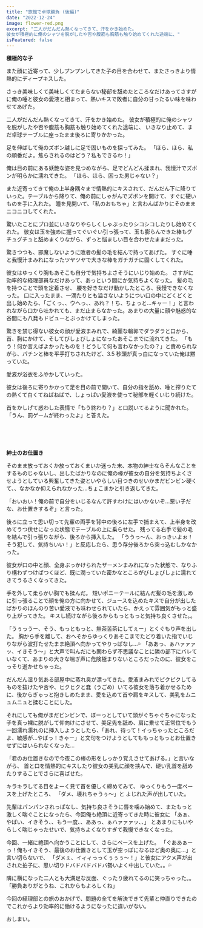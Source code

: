 ```yaml
---
title: "旅館で卓球勝負 (後編)"
date: "2022-12-24"
image: flower-red.png
excerpt: "二人がだんだん熱くなってきて、汗をかき始めた。
彼女が積極的に俺のシャツを脱がしたや否や腹筋も胸筋も触り始めてくれた途端に、"
isFeatured: false
---
```


**積極的な子**

また顔に近寄って、少しプンプンしてきた子の目を合わせて、またさっきより情熱的にディープキスした。

さっき美味しくて美味しくてたまらない秘部を舐めたところなだけあってさすがに俺の唾と彼女の愛液と相まって、熱いキスで敗者に自分の甘ったるい味を味わせてあげた。

二人がだんだん熱くなってきて、汗をかき始めた。
彼女が積極的に俺のシャツを脱がしたや否や腹筋も胸筋も触り始めてくれた途端に、
いきなり止めて、まだ卓球テーブルに座ったまま後ろに寄りかかった。

足を伸ばして俺のズボン越しに足で固いものを探ってみた。
「ほら、ほら、私の順番だよ。焦らされるのはどう？私もできるわ！」

俺は目の前にある妖艶な姿を見つめながら、足でどんどん揉まれ、我慢汁でズボンが明らかに濡れてきた。
「ほら、ほら、困った男じゃない？」

また近寄ってきて俺の上半身隅々まで情熱的にキスされて、だんだん下に降りていった。テーブルから降りて、俺の前にしゃがんでズボンを開けて、すぐに硬いものを手に入れた。
瞳を見開いて、「私のおもちゃ」と言わんばかりにそのままニコニコしてくれた。

驚いたことにプロ並にいきなりやらしくしゃぶったりシコシコしたりし始めてくれた。
彼女は玉を強めに握ってぐいぐい引っ張って、玉も膨らんできた棒もグチュグチュと舐めまくりながら、ずっと悩ましい目を合わせたままだった。

驚きつつも、邪魔しないように敗者の髪の毛を結んで持ってあげた。
すぐに唾と我慢汁まみれになったツヤツヤで大きな棒をガチガチに固くしてくれた。

彼女はゆっくり胸もあそこも自分で気持ちよさそうにいじり始めた。
さすがに効率的な経理部員なだけあって、あっという間にか気持ちよくなった。
髪の毛を持つことで頭を定着させ、
腰を好きなだけ動かしたところ、我慢できなくなった。
口に入ったまま、一滴たりとも溢さないようについ口の中にどくどくと出し始めたら、「ごくっ、、ウヘっ、、あれ？！ち、ちょっと…キャー！」と言われながら口から吐かれても、まだ止まらなかった。あまりの大量に顔や魅惑的な谷間にも八発もドピューとぶっかけてしまった。

驚きを禁じ得ない彼女の顔が愛液まみれで、綺麗な輪郭でダラダラと口から、首、胸にかけて、そしてびしょびしょになったあそこまでに流れてきた。
「もう！何か言えばよかったものを！どうして何も言わなかったの？」と責められながら、パチンと棒を平手打ちされたけど、3.5 秒頭が真っ白になっていた俺は黙っていた。

愛液が浴衣をふやかしていった。

彼女は後ろに寄りかかって足を目の前で開いて、自分の指を舐め、唾と搾りたての熱くて白くてねばねばで、しょっぱい愛液を使って秘部を軽くいじり続けた。

首をかしげて惑わした表情で「もう終わり？」と口説いてるように聞かれた。
「うん、罰ゲームが終わったよ」と答えた。
\
&nbsp;

\
&nbsp;

**紳士のお仕置き**

そのまま放っておくか放っておくまいか迷った末、本物の紳士ならそんなことをするものじゃないし、出したばかりなのに俺の棒が彼女の自分を気持ちよくさせようとしている興奮してきた姿といやらしい目つきのせいかまだビンビン硬くて、、なかなか抑えられなかった…ちょこまかと引き返してきた。

「おいおい！俺の前で自分をいじるなんて許すわけにはいかないぞ…悪い子だな、お仕置きするぞ」と言った。

後ろに立って思い切って先輩の両手を背中の後ろに左手で捕まえて、上半身を改めてうつ伏せになった状態でテーブルの上に乗らせた。
残ってる右手で髪の毛を結んで引っ張りながら、後ろから挿入した。
「ううっ～ん、おっきぃよぉ！そう犯して、気持ちいい！」と反応したら、思う存分後ろから突っ込むしかなかった。

彼女が口の中と顔、全身ぶっかけられたザーメンまみれになった状態で、なりふり構わずつけばつくほど、既に潤っていた密かなところがびしょびしょに濡れてきてうるさくなってきた。

手を外して柔らかい胸でも揉んだ。
短いポニーテールに結んだ髪の毛を激しめに引っ張ることで顔を俺の方に向かせて、ジュースを込めたキスで自分が出したばかりのほんのり苦い愛液でも味わせられていたら、かえって雰囲気がもっと盛り上がってきた。
キスし続けながら後ろからもっともっと気持ち良くさせた。。

「うぅっうー、そう、もっともっと、無茶苦茶にしてぇー」とくぐもり声を出した。
胸から手を離して、おへそからゆっくりあそこまでたどり着いた指でいじりながら波打たせたまま絶頂へ向かってやりっぱなし…💦
「ああっ、ぁハァァァッ、イきそう〜」と大声で叫んだにも関わらず不思議なことに隣の部下にバレていなくて、あまりの大きな喘ぎ声に危険極まりないところだったのに、彼女をこっそり逝かせちゃった。

だんだん湿り気ある部屋中に蒸れ臭が漂ってきた。愛液まみれでピクピクしてるものを抜けたや否や、ヒクヒクと蠢（うごめ）いてる彼女を落ち着かせるために、後からぎゅっと抱きしめたまま、愛を込めて首や肩をキスして、美乳をムニュムニュと揉むことにした。

それにしても俺がまだビンビンで、ぼーっとしていて頭がぐちゃぐちゃになった子を真っ裸に脱がして仰向けにさせて、美足先を舐め、肩に乗せて正常位でもう一回濡れ濡れのに挿入しようとしたら、「あれ、待って！イっちゃったところだよ、敏感が…やばっ！きゃー」と文句をつけようとしてももっともっとお仕置きせずにはいられなくなった…

「君のお仕置きなので今夜この棒の形をしっかり覚えさせてあげる。」と言いながら、
首と口を情熱的にキスしたり彼女の美乳に顔を挟んで、硬い乳首を舐めたりすることでさらに喜ばせた。

キラキラしてる目をよーく見て首を優しく締めてみて、
ゆっくりもう一度ペースを上げたところ、
「ダメ、壊れちゃうぅ～」と
よじれた声が出していた。

先輩はパンパンされっぱなし、気持ち良さそうに唇を噛み始めて、またもっと激しく喘ぐことになったら、今回俺も絶頂に近寄ってきた時に彼女に
「あぁ、やばい、イきそう、、もう一度、、ああっ、ぁハァァァッ、、」
とあまりにもいやらしく喘じゃったせいで、気持ちよくなりすぎて我慢できなくなった。

今回、一緒に絶頂へ向かうことにして、さらにペースを上げた。
「ぐああぁーっ！俺もイきそう、最後のお仕置きとして玉が空っぽになるほど奥の奥に…」と言い切らないで、
「ダメぇ、イィィっっくぅぅぅ〜！」と彼女にアクメ声が出された拍子に、思い切りドバドバドバドバ勢いよく中出していた。。💦

隣に横になった二人とも大満足な反面、ぐったり疲れてるのに笑っちゃった。。
「勝負ありがとうね、これからもよろしくね」

今回の経理部との旅のおかげで、問題の全てを解決できて先輩と仲直りできたのでこれからより効率的に働けるようになったに違いがない。

おしまい。
